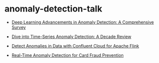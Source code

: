 # anomaly-detection-talk

- [Deep Learning Advancements in Anomaly
Detection: A Comprehensive Survey](https://arxiv.org/pdf/2503.13195v1)
- [Dive into Time-Series Anomaly Detection: A Decade Review](https://arxiv.org/pdf/2412.20512)

- [Detect Anomalies in Data with Confluent Cloud for Apache Flink](https://docs.confluent.io/cloud/current/ai/builtin-functions/detect-anomalies.html)
- [Real-Time Anomaly Detection for Card Fraud Prevention](https://www.confluent.io/use-case/anomaly-detection-and-prevention/)
